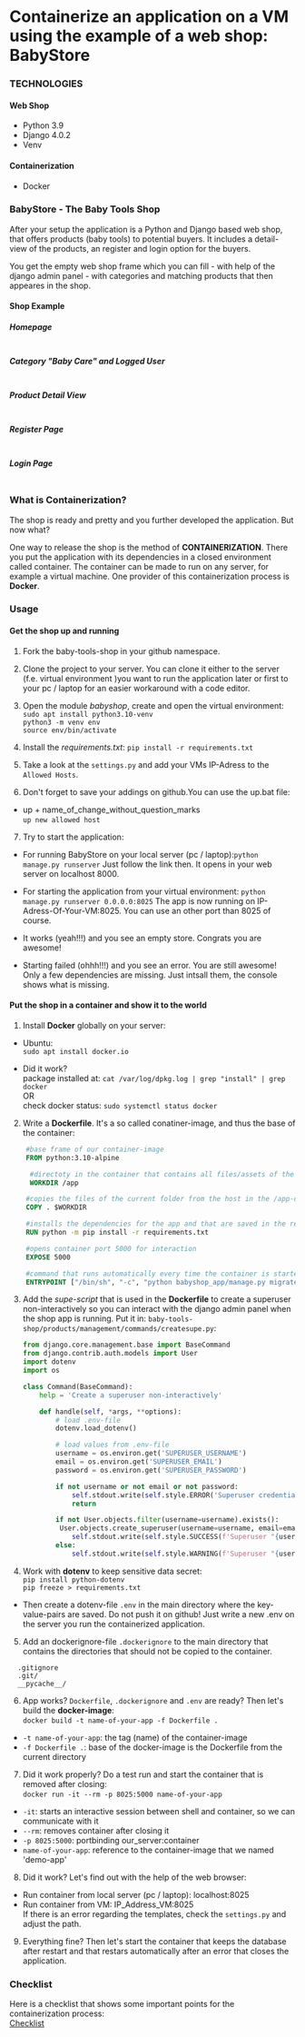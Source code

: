 # Containerize an application on a VM using the example of a web shop: BabyStore

### TECHNOLOGIES

#### Web Shop
- Python 3.9
- Django 4.0.2
- Venv

#### Containerization
- Docker

### BabyStore - The Baby Tools Shop

After your setup the application is a Python and Django based web shop, that offers products (baby tools) to potential buyers. It includes a detail-view of the products, an register and login option for the buyers. 

You get the empty web shop frame which you can fill - with help of the django admin panel - with categories and matching products that then appeares in the shop.

#### Shop Example

##### Homepage
<img alt="" src="https://github.com/SarahZimmermann-Schmutzler/baby-tools-shop/blob/main/project_images/homepage.png"></img>

##### Category "Baby Care" and Logged User
<img alt="" src="https://github.com/SarahZimmermann-Schmutzler/baby-tools-shop/blob/main/project_images/cat_logged.png"></img>

##### Product Detail View
<img alt="" src="https://github.com/SarahZimmermann-Schmutzler/baby-tools-shop/blob/main/project_images/details.png"></img>

##### Register Page
<img alt="" src="https://github.com/SarahZimmermann-Schmutzler/baby-tools-shop/blob/main/project_images/register.png"></img>

##### Login Page
<img alt="" src="https://github.com/SarahZimmermann-Schmutzler/baby-tools-shop/blob/main/project_images/login.png"></img>


### What is Containerization?

The shop is ready and pretty and you further developed the application. But now what? 

One way to release the shop is the method of **CONTAINERIZATION**. There you put the application with its dependencies in a closed environment called container. The container can be made to run on any server, for example a virtual machine. One provider of this containerization process is **Docker**.


### Usage

#### Get the shop up and running

1. Fork the baby-tools-shop in your github namespace.  

2. Clone the project to your server. You can clone it either to the server (f.e. virtual environment )you want to run the application later or first to your pc / laptop for an easier workaround with a code editor.

3. Open the module *babyshop*, create and open the virtual environment:  
    `sudo apt install python3.10-venv`  
    `python3 -m venv env`  
    `source env/bin/activate`

4. Install the *requirements.txt*:
    `pip install -r requirements.txt`

5. Take a look at the `settings.py` and add your VMs IP-Adress to the `Allowed Hosts`.

6. Don't forget to save your addings on github.You can use the up.bat file:
  - up + name_of_change_without_question_marks  
    `up new allowed host`

7. Try to start the application:
  - For running BabyStore on your local server (pc / laptop):`python manage.py runserver`
Just follow the link then. It opens in your web server on localhost 8000.

  - For starting the application from your virtual environment: `python manage.py runserver 0.0.0.0:8025`
The app is now running on IP-Adress-Of-Your-VM:8025. You can use an other port than 8025 of course.

  - It works (yeah!!!) and you see an empty store. Congrats you are awesome!

  - Starting failed (ohhh!!!) and you see an error. You are still awesome! Only a few dependencies are missing. Just intsall them, the console shows what is missing. 


#### Put the shop in a container and show it to the world

1. Install **Docker** globally on your server:
  - Ubuntu:  
    `sudo apt install docker.io`

  - Did it work?  
  package installed at: `cat /var/log/dpkg.log | grep "install" | grep docker`  
  OR  
  check docker status: `sudo systemctl status docker`

2. Write a **Dockerfile**. It's a so called conatiner-image, and thus the base of the container:  
``` Dockerfile
    #base frame of our container-image
    FROM python:3.10-alpine

     #directoty in the container that contains all files/assets of the project 
     WORKDIR /app

    #copies the files of the current folder from the host in the /app-directory of the container during build process 
    COPY . $WORKDIR

    #installs the dependencies for the app and that are saved in the requirements.txt
    RUN python -m pip install -r requirements.txt

    #opens container port 5000 for interaction
    EXPOSE 5000

    #command that runs automatically every time the container is started. the command *python babyshop_app/manage.py createsupe* is a custumized command that opens the script *createsupe.py*.
    ENTRYPOINT ["/bin/sh", "-c", "python babyshop_app/manage.py migrate && python babyshop_app/manage.py createsupe && python babyshop_app/manage.py runserver 0.0.0.0:5000"]
```

3. Add the *supe-script* that is used in the **Dockerfile** to create a superuser non-interactively so you can interact with the django admin panel when the shop app is running. Put it in: `baby-tools-shop/products/management/commands/createsupe.py`:  

    ```python
    from django.core.management.base import BaseCommand
    from django.contrib.auth.models import User
    import dotenv
    import os

    class Command(BaseCommand):
        help = 'Create a superuser non-interactively'

        def handle(self, *args, **options):
            # load .env-file
            dotenv.load_dotenv()

            # load values from .env-file
            username = os.environ.get('SUPERUSER_USERNAME')
            email = os.environ.get('SUPERUSER_EMAIL')
            password = os.environ.get('SUPERUSER_PASSWORD')

            if not username or not email or not password:
                self.stdout.write(self.style.ERROR('Superuser credentials are missing in the .env file.'))
                return

            if not User.objects.filter(username=username).exists():
             User.objects.create_superuser(username=username, email=email, password=password)
                self.stdout.write(self.style.SUCCESS(f'Superuser "{username}" created successfully!'))
            else:
                self.stdout.write(self.style.WARNING(f'Superuser "{username}" already exists.'))
    ```
4. Work with **dotenv** to keep sensitive data secret:  
  `pip install python-dotenv`  
  `pip freeze > requirements.txt`  
  - Then create a dotenv-file `.env` in the main directory where the key-value-pairs are saved. Do not push it on github! Just write a new .env on the server you run the containerized application.

5. Add an dockerignore-file `.dockerignore` to the main directory that contains the directories that should not be copied to the container.  

```
  .gitignore
  .git/
  __pycache__/
```

6. App works? `Dockerfile`, `.dockerignore` and `.env` are ready? Then let's build the **docker-image**:  
  `docker build -t name-of-your-app -f Dockerfile .`
  - `-t name-of-your-app`: the tag (name) of the container-image
  - `-f Dockerfile .`: base of the docker-image is the Dockerfile from the current directory

7. Did it work properly? Do a test run and start the container that is removed after closing:  
  `docker run -it --rm -p 8025:5000 name-of-your-app`  
  - `-it`: starts an interactive session between shell and container, so we can communicate with it
  - `--rm`: removes container after closing it
  - `-p 8025:5000`: portbinding our_server:container
  - `name-of-your-app`: reference to the container-image that we named 'demo-app'

8. Did it work? Let's find out with the help of the web browser:  
  - Run container from local server (pc / laptop): localhost:8025
  - Run container from VM: IP_Address_VM:8025  
  If there is an error regarding the templates, check the `settings.py` and adjust the path.

9. Everything fine? Then let's start the container that keeps the database after restart and that restars automatically after an error that closes the application.

### Checklist
Here is a checklist that shows some important points for the containerization process:  
<a href="https://github.com/SarahZimmermann-Schmutzler/baby-tools-shop/blob/main/Checkliste_Baby_Tools_Shop.pdf">Checklist</a>


<!-- ### Hints

This section will cover some hot tips when trying to interacting with this repository:

- Settings & Configuration for Django can be found in `babyshop_app/babyshop/settings.py`
- Routing: Routing information, such as available routes can be found from any `urls.py` file in `babyshop_app` and corresponding subdirectories

### Photos

##### Home Page with login

<img alt="" src="https://github.com/MET-DEV/Django-E-Commerce/blob/master/project_images/capture_20220323080815407.jpg"></img>
##### Home Page with filter
<img alt="" src="https://github.com/MET-DEV/Django-E-Commerce/blob/master/project_images/capture_20220323080840305.jpg"></img>
##### Product Detail Page
<img alt="" src="https://github.com/MET-DEV/Django-E-Commerce/blob/master/project_images/capture_20220323080934541.jpg"></img>

##### Home Page with no login
<img alt="" src="https://github.com/MET-DEV/Django-E-Commerce/blob/master/project_images/capture_20220323080953570.jpg"></img>


##### Register Page

<img alt="" src="https://github.com/MET-DEV/Django-E-Commerce/blob/master/project_images/capture_20220323081016022.jpg"></img>


##### Login Page

<img alt="" src="https://github.com/MET-DEV/Django-E-Commerce/blob/master/project_images/capture_20220323081044867.jpg"></img> -->
